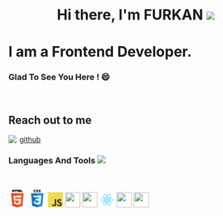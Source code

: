 <h1 align="center">Hi there, I'm FURKAN <img src = "https://raw.githubusercontent.com/MartinHeinz/MartinHeinz/master/wave.gif" width = 35px> </h1>

# I am a Frontend Developer.

### Glad To See You Here ! :smile:
<br />

## Reach out to me
<img width="22" src="https://unpkg.com/simple-icons@v6/icons/github.svg" align="left"/>[github]

### Languages And Tools <img src = "https://media2.giphy.com/media/QssGEmpkyEOhBCb7e1/giphy.gif?cid=ecf05e47a0n3gi1bfqntqmob8g9aid1oyj2wr3ds3mg700bl&rid=giphy.gif" width = 30px>
<br/>
<p align="left">
<img src="https://raw.githubusercontent.com/github/explore/80688e429a7d4ef2fca1e82350fe8e3517d3494d/topics/html/html.png"
width="35" height="35">
<img src="https://raw.githubusercontent.com/github/explore/80688e429a7d4ef2fca1e82350fe8e3517d3494d/topics/css/css.png"
width="35" height="35">
<img src="https://raw.githubusercontent.com/github/explore/80688e429a7d4ef2fca1e82350fe8e3517d3494d/topics/javascript/javascript.png" width="30" height="30">
<img src="https://raw.githubusercontent.com/rahulbanerjee26/githubAboutMeGenerator/main/icons/firebase.svg"
width="30" height="30">
<img src="https://raw.githubusercontent.com/rahulbanerjee26/githubAboutMeGenerator/main/icons/bootstrap.svg"
width="30" height="30">
<img src="https://raw.githubusercontent.com/github/explore/80688e429a7d4ef2fca1e82350fe8e3517d3494d/topics/react/react.png"
width="30" height="30">
<img src="https://git-scm.com/images/logos/downloads/Git-Icon-1788C.png" width="30" height="30">
<img src="https://play-lh.googleusercontent.com/PCpXdqvUWfCW1mXhH1Y_98yBpgsWxuTSTofy3NGMo9yBTATDyzVkqU580bfSln50bFU" width="30" height="30">
</p>
  
[github]: https://github.com/FURKAN-tas

